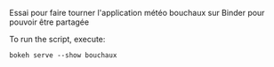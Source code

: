 Essai pour faire tourner l'application météo bouchaux sur Binder pour pouvoir être partagée

To run the script, execute:

    bokeh serve --show bouchaux
